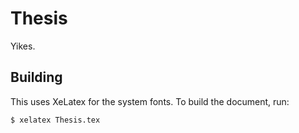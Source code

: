 # Thesis

Yikes.

## Building

This uses XeLatex for the system fonts. To build the document, run:

```bash
$ xelatex Thesis.tex
```
